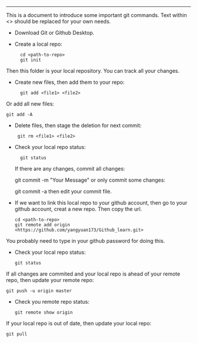 ---------------------------------------
This is a document to introduce some important git commands. Text within <> should be replaced for your own needs.

- Download Git or Github Desktop.

- Create a local repo:

        cd <path-to-repo>
        git init

Then this folder is your local repository. You can track all your changes.
- Create new files, then add them to your repo:

        git add <file1> <file2>
 
 Or add all new files:
 
    git add -A
 
- Delete files, then stage the deletion for next commit:
 
       git rm <file1> <file2>

- Check your local repo status:

        git status

  If there are any changes, commit all changes:

    git commit -m "Your Message"
or only commit some changes:

    git commit -a
then edit your commit file.

- If we want to link this local repo to your github account, then go to your github account, creat a new repo. Then copy the url.

      cd <path-to-repo>
      git remote add origin <https://github.com/yangyuan173/Github_learn.git>

You probably need to type in your github password for doing this.

- Check your local repo status:

      git status
    
If all changes are commited and your local repo is ahead of your remote repo, then update your remote repo:

    git push -u origin master
    
- Check you remote repo status:

      git remote show origin
    
If your local repo is out of date, then update your local repo:

    git pull


